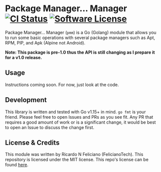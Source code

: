 # Package Manager... Manager [![CI Status](https://circleci.com/gh/gopherlibs/pmm.svg?style=shield)](https://app.circleci.com/pipelines/github/gopherlibs/pmm) [![Software License](https://img.shields.io/badge/license-MIT-blue.svg)](https://raw.githubusercontent.com/gopherlibs/pmm/master/LICENSE)

Package Manager... Manager (`pmm`) is a Go (Golang) module that allows you to run some basic operations with several package managers such as Apt, RPM, PIP, and Apk (Alpine not Android).

**Note: This package is pre-1.0 thus the API is still changing as I prepare it for a v1.0 release.**


## Usage

Instructions coming soon.
For now, just look at the code.


## Development

This library is written and tested with Go v1.15+ in mind.
`go fmt` is your friend.
Please feel free to open Issues and PRs as you see fit.
Any PR that requires a good amount of work or is a significant change, it would be best to open an Issue to discuss the change first.


## License & Credits

This module was written by Ricardo N Feliciano (FelicianoTech).
This repository is licensed under the MIT license.
This repo's license can be found [here](./LICENSE).

